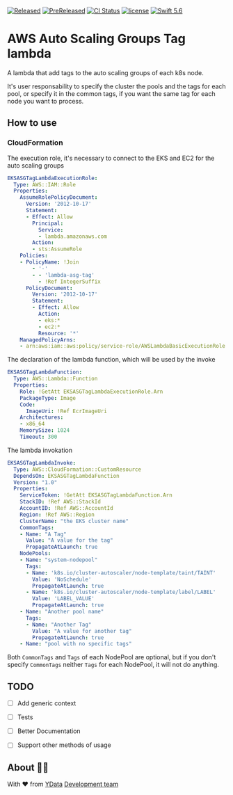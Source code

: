 [![Released](https://img.shields.io/github/v/release/ydataai/aws-asg-tags-lambda?display_name=tag&label=release&logo=github&sort=semver&style=flat-square)](https://github.com/ydataai/aws-asg-tags-lambda/actions/workflows/released.yml)
[![PreReleased](https://img.shields.io/github/v/release/ydataai/aws-asg-tags-lambda?display_name=tag&include_prereleases&label=prerelease&logo=github&sort=semver&style=flat-square)](https://github.com/ydataai/aws-asg-tags-lambda/actions/workflows/prereleased.yml)
[![CI Status](https://img.shields.io/github/workflow/status/ydataai/aws-asg-tags-lambda/Merge%20Main?label=ci&logo=github&style=flat-square)](https://github.com/ydataai/aws-asg-tags-lambda/actions/workflows/merge-main.yml)
[![license](https://img.shields.io/github/license/ydataai/aws-asg-tags-lambda?label=license&style=flat-square)](https://github.com/ydataai/aws-asg-tags-lambda/blob/main/LICENSE)
[![Swift 5.6](https://img.shields.io/badge/Swift-5.6-orange.svg?style=flat-square&logo=swift)](https://developer.apple.com/swift/)

# AWS Auto Scaling Groups Tag lambda

A lambda that add tags to the auto scaling groups of each k8s node.

It's user responsability to specify the cluster the pools and the tags for each pool, or specify it in the common tags, if you want the same tag for each node you want to process.

## How to use

### CloudFormation

The execution role, it's necessary to connect to the EKS and EC2 for the auto scaling groups

```yaml
EKSASGTagLambdaExecutionRole:
  Type: AWS::IAM::Role
  Properties:
    AssumeRolePolicyDocument:
      Version: '2012-10-17'
      Statement:
      - Effect: Allow
        Principal:
          Service:
          - lambda.amazonaws.com
        Action:
        - sts:AssumeRole
    Policies:
    - PolicyName: !Join
        - '-'
        - - 'lambda-asg-tag'
          - !Ref IntegerSuffix
      PolicyDocument:
        Version: '2012-10-17'
        Statement:
        - Effect: Allow
          Action:
          - eks:*
          - ec2:*
          Resource: '*'
    ManagedPolicyArns:
    - arn:aws:iam::aws:policy/service-role/AWSLambdaBasicExecutionRole
```

The declaration of the lambda function, which will be used by the invoke

```yaml
EKSASGTagLambdaFunction:
  Type: AWS::Lambda::Function
  Properties:
    Role: !GetAtt EKSASGTagLambdaExecutionRole.Arn
    PackageType: Image
    Code:
      ImageUri: !Ref EcrImageUri
    Architectures:
    - x86_64
    MemorySize: 1024
    Timeout: 300
```

The lambda invokation

```yaml
EKSASGTagLambdaInvoke:
  Type: AWS::CloudFormation::CustomResource
  DependsOn: EKSASGTagLambdaFunction
  Version: "1.0"
  Properties:
    ServiceToken: !GetAtt EKSASGTagLambdaFunction.Arn
    StackID: !Ref AWS::StackId
    AccountID: !Ref AWS::AccountId
    Region: !Ref AWS::Region
    ClusterName: "the EKS cluster name"
    CommonTags:
    - Name: "A Tag"
      Value: "A value for the tag"
      PropagateAtLaunch: true
    NodePools:
    - Name: "system-nodepool"
      Tags:
      - Name: 'k8s.io/cluster-autoscaler/node-template/taint/TAINT'
        Value: 'NoSchedule'
        PropagateAtLaunch: true
      - Name: 'k8s.io/cluster-autoscaler/node-template/label/LABEL'
        Value: 'LABEL_VALUE'
        PropagateAtLaunch: true
    - Name: "Another pool name"
      Tags:
      - Name: "Another Tag"
        Value: "A value for another tag"
        PropagateAtLaunch: true
    - Name: "pool with no specific tags"

```

Both `CommonTags` and `Tags` of each NodePool are optional, but if you don't specify `CommonTags` neither `Tags` for each NodePool, it will not do anything.

## TODO
- [ ] Add generic context
- [ ] Tests
- [ ] Better Documentation
- [ ] Support other methods of usage


## About 👯‍♂️

With ❤️ from [YData](https://ydata.ai) [Development team](mailto://developers@ydata.ai)
